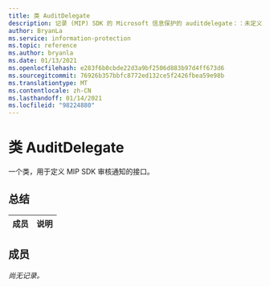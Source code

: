 ```yaml
---
title: 类 AuditDelegate
description: 记录 (MIP) SDK 的 Microsoft 信息保护的 auditdelegate：：未定义的类。
author: BryanLa
ms.service: information-protection
ms.topic: reference
ms.author: bryanla
ms.date: 01/13/2021
ms.openlocfilehash: e283f6b0cbde22d3a9bf2506d883b97d4ff673d6
ms.sourcegitcommit: 76926b357bbfc8772ed132ce5f2426fbea59e98b
ms.translationtype: MT
ms.contentlocale: zh-CN
ms.lasthandoff: 01/14/2021
ms.locfileid: "98224880"
---
```

# <a name="class-auditdelegate"></a>类 AuditDelegate 
一个类，用于定义 MIP SDK 审核通知的接口。
  
## <a name="summary"></a>总结
 成员                        | 说明                                
--------------------------------|---------------------------------------------
  
## <a name="members"></a>成员
_尚无记录。_
